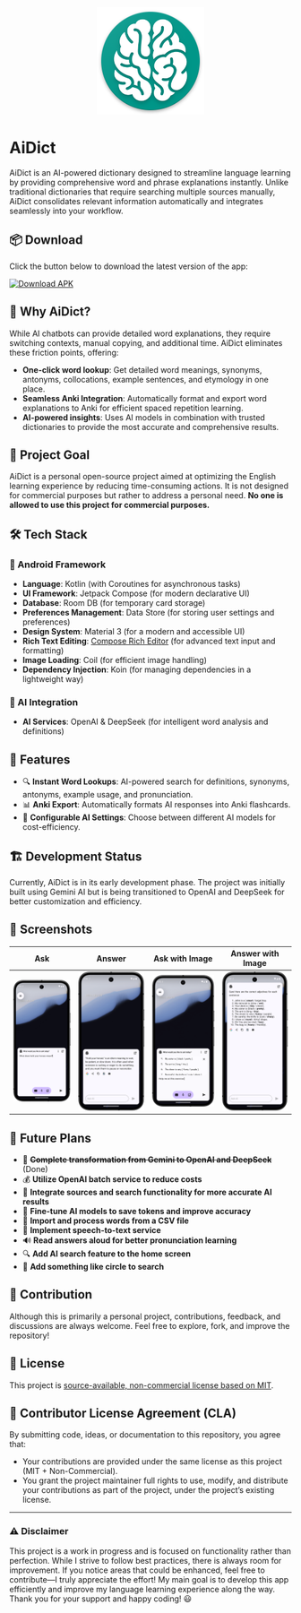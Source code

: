 <p align="center"><img src="art/ic_launcher.png" alt="app_icon"/></p>

# AiDict

AiDict is an AI-powered dictionary designed to streamline language learning by providing
comprehensive word and phrase explanations instantly. Unlike traditional dictionaries that require
searching multiple sources manually, AiDict consolidates relevant information automatically and
integrates seamlessly into your workflow.

## 📦 Download

Click the button below to download the latest version of the app:

[![Download APK](https://img.shields.io/badge/Download-APK-brightgreen?style=for-the-badge&logo=android)](https://github.com/BasetEsmaeili/AiDict/releases/latest/download/app-release.apk)

## 🚀 Why AiDict?

While AI chatbots can provide detailed word explanations, they require switching contexts, manual
copying, and additional time. AiDict eliminates these friction points, offering:

- **One-click word lookup**: Get detailed word meanings, synonyms, antonyms, collocations, example
  sentences, and etymology in one place.
- **Seamless Anki Integration**: Automatically format and export word explanations to Anki for
  efficient spaced repetition learning.
- **AI-powered insights**: Uses AI models in combination with trusted dictionaries to provide the
  most accurate and comprehensive results.

## 🎯 Project Goal

AiDict is a personal open-source project aimed at optimizing the English learning experience by
reducing time-consuming actions. It is not designed for commercial purposes but rather to address a
personal need. **No one is allowed to use this project for commercial purposes.**

## 🛠️ Tech Stack

### 📱 Android Framework

- **Language**: Kotlin (with Coroutines for asynchronous tasks)
- **UI Framework**: Jetpack Compose (for modern declarative UI)
- **Database**: Room DB (for temporary card storage)
- **Preferences Management**: Data Store (for storing user settings and preferences)
- **Design System**: Material 3 (for a modern and accessible UI)
- **Rich Text Editing**: [Compose Rich Editor](https://github.com/MohamedRejeb/compose-rich-editor) (for advanced text
  input and formatting)
- **Image Loading**: Coil (for efficient image handling)
- **Dependency Injection**: Koin (for managing dependencies in a lightweight way)

### 🤖 AI Integration

- **AI Services**: OpenAI & DeepSeek (for intelligent word analysis and definitions)

## 📌 Features

- 🔍 **Instant Word Lookups**: AI-powered search for definitions, synonyms, antonyms, example usage,
  and pronunciation.
- 📊 **Anki Export**: Automatically formats AI responses into Anki flashcards.
- 🔧 **Configurable AI Settings**: Choose between different AI models for cost-efficiency.

## 🏗️ Development Status

Currently, AiDict is in its early development phase. The project was initially built using Gemini AI
but is being transitioned to OpenAI and DeepSeek for better customization and efficiency.

## 📸 Screenshots

| Ask                                  | Answer                                  | Ask with Image                             | Answer with Image                             |
|--------------------------------------|-----------------------------------------|--------------------------------------------|-----------------------------------------------|
| <img src="art/ask.png" width="200"/> | <img src="art/answer.png" width="200"/> | <img src="art/ask_image.png" width="200"/> | <img src="art/answer_image.png" width="200"/> |

## 🔮 Future Plans

- 🔄 **~~Complete transformation from Gemini to OpenAI and DeepSeek~~** (Done)
- 💰 **Utilize OpenAI batch service to reduce costs**
- 🔗 **Integrate sources and search functionality for more accurate AI results**
- 🎯 **Fine-tune AI models to save tokens and improve accuracy**
- 📂 **Import and process words from a CSV file**
- 🎤 **Implement speech-to-text service**
- 🔊 **Read answers aloud for better pronunciation learning**
- 🔍 **Add AI search feature to the home screen**
- 📸 **Add something like circle to search**

## 🤝 Contribution

Although this is primarily a personal project, contributions, feedback, and discussions are always
welcome. Feel free to explore, fork, and improve the repository!

## 📜 License

This project is [source-available, non-commercial license based on MIT](LICENSE).

## 🧾 Contributor License Agreement (CLA)

By submitting code, ideas, or documentation to this repository, you agree that:

- Your contributions are provided under the same license as this project (MIT + Non-Commercial).
- You grant the project maintainer full rights to use, modify, and distribute your contributions as
  part of the project, under the project’s existing license.

---

### ⚠️ Disclaimer

This project is a work in progress and is focused on functionality rather than perfection. While I
strive to follow best practices, there is always room for improvement. If you notice areas that
could be enhanced, feel free to contribute—I truly appreciate the effort! My main goal is to develop
this app efficiently and improve my language learning experience along the way. Thank you for your
support and happy coding! 😃

